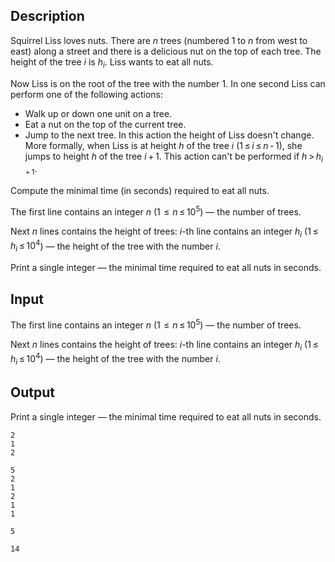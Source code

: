 ## Description

<div><p>Squirrel Liss loves nuts. There are <span class="tex-span"><i>n</i></span> trees (numbered <span class="tex-span">1</span> to <span class="tex-span"><i>n</i></span> from west to east) along a street and there is a delicious nut on the top of each tree. The height of the tree <span class="tex-span"><i>i</i></span> is <span class="tex-span"><i>h</i><sub class="lower-index"><i>i</i></sub></span>. Liss wants to eat all nuts.</p><p>Now Liss is on the root of the tree with the number <span class="tex-span">1</span>. In one second Liss can perform one of the following actions:</p><ul> <li> Walk up or down one unit on a tree. </li><li> Eat a nut on the top of the current tree. </li><li> Jump to the next tree. In this action the height of Liss doesn't change. More formally, when Liss is at height <span class="tex-span"><i>h</i></span> of the tree <span class="tex-span"><i>i</i></span> (<span class="tex-span">1 ≤ <i>i</i> ≤ <i>n</i> - 1</span>), she jumps to height <span class="tex-span"><i>h</i></span> of the tree <span class="tex-span"><i>i</i> + 1</span>. This action can't be performed if <span class="tex-span"><i>h</i> &gt; <i>h</i><sub class="lower-index"><i>i</i> + 1</sub></span>. </li></ul><p>Compute the minimal time (in seconds) required to eat all nuts.</p></div><div class="input-specification"><p>The first line contains an integer <span class="tex-span"><i>n</i></span> (<span class="tex-span">1  ≤  <i>n</i> ≤ 10<sup class="upper-index">5</sup></span>) — the number of trees.</p><p>Next <span class="tex-span"><i>n</i></span> lines contains the height of trees: <span class="tex-span"><i>i</i></span>-th line contains an integer <span class="tex-span"><i>h</i><sub class="lower-index"><i>i</i></sub></span> (<span class="tex-span">1 ≤ <i>h</i><sub class="lower-index"><i>i</i></sub> ≤ 10<sup class="upper-index">4</sup></span>) — the height of the tree with the number <span class="tex-span"><i>i</i></span>.</p></div><div class="output-specification"><p>Print a single integer — the minimal time required to eat all nuts in seconds.</p></div>

## Input

<p>The first line contains an integer <span class="tex-span"><i>n</i></span> (<span class="tex-span">1  ≤  <i>n</i> ≤ 10<sup class="upper-index">5</sup></span>) — the number of trees.</p><p>Next <span class="tex-span"><i>n</i></span> lines contains the height of trees: <span class="tex-span"><i>i</i></span>-th line contains an integer <span class="tex-span"><i>h</i><sub class="lower-index"><i>i</i></sub></span> (<span class="tex-span">1 ≤ <i>h</i><sub class="lower-index"><i>i</i></sub> ≤ 10<sup class="upper-index">4</sup></span>) — the height of the tree with the number <span class="tex-span"><i>i</i></span>.</p>

## Output

<p>Print a single integer — the minimal time required to eat all nuts in seconds.</p>





```input1
2
1
2

```




```input2
5
2
1
2
1
1

```




```output1
5

```




```output2
14

```



